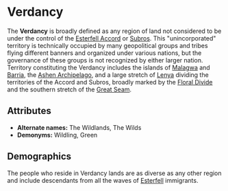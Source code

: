 # Verdancy

The **Verdancy** is broadly defined as any region of land not considered to be under the control of the [Esterfell Accord](../esterfell-accord) or [Subros](../subros). This "unincorporated" territory is technically occupied by many geopolitical groups and tribes flying different banners and organized under various nations, but the governance of these groups is not recognized by either larger nation. Territory constituting the Verdancy includes the islands of [Malagwa](../../geography/esterfell/malagwa) and [Barria](../../geography/esterfell/barria), the [Ashen Archipelago](../../geography/esterfell/ashen-archipelago), and a large stretch of [Lenya](../../geography/esterfell/lenya) dividing the territories of the Accord and Subros, broadly marked by the [Floral Divide](../../geography/esterfell/lenya/floral-divide) and the southern stretch of the [Great Seam](../../geography/esterfell/lenya/great-seam).

## Attributes

- **Alternate names:** The Wildlands, The Wilds
- **Demonyms:** Wildling, Green

## Demographics

The people who reside in Verdancy lands are as diverse as any other region and include descendants from all the waves of [Esterfell](../../geography/continents/esterfell) immigrants.

